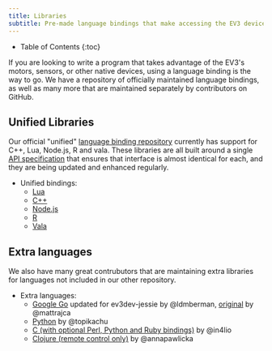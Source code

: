 ```yaml
---
title: Libraries
subtitle: Pre-made language bindings that make accessing the EV3 device drivers easy
---
```


* Table of Contents
{:toc}

If you are looking to write a program that takes advantage of the EV3's motors, sensors, or other native devices,
using a language binding is the way to go.
We have a repository of officially maintained language bindings, as well as many more that are maintained separately by contributors on GitHub.

## Unified Libraries

Our official "unified" [language binding repository](http://github.com/ev3dev/ev3dev-lang)
currently has support for C++, Lua, Node.js, R and vala.
These libraries are all built around a single
[API specification](https://github.com/ev3dev/ev3dev-lang/blob/develop/wrapper-specification.md)
that ensures that interface is almost identical for each, and they are being updated and
enhanced regularly.

* Unified bindings:
    * [Lua](https://github.com/ev3dev/ev3dev-lang/tree/develop/lua)
    * [C++](https://github.com/ev3dev/ev3dev-lang/tree/develop/cpp)
    * [Node.js](https://github.com/ev3dev/ev3dev-lang/tree/develop/js)
    * [R](https://github.com/ev3dev/ev3dev-lang/tree/develop/R)
    * [Vala](https://github.com/ev3dev/ev3dev-lang/tree/develop/vala)

## Extra languages
We also have many great contrubutors that are maintaining extra libraries for languages not included in our other repository. 

* Extra languages:
    * [Google Go](https://github.com/ldmberman/GoEV3) updated for ev3dev-jessie by @ldmberman, [original](https://github.com/mattrajca/GoEV3) by @mattrajca
    * [Python](https://github.com/topikachu/python-ev3) by @topikachu
    * [C (with optional Perl, Python and Ruby bindings)](https://github.com/in4lio/ev3dev-c) by @in4lio
    * [Clojure (remote control only)](https://github.com/annapawlicka/clj-ev3dev) by @annapawlicka
